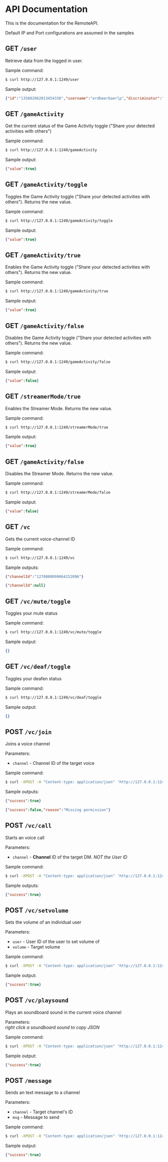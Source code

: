 # API Documentation
This is the documentation for the RemoteAPI.

Default IP and Port configurations are assumed in the samples

## GET `/user`
Retrieve data from the logged in user.

Sample command:
```bash
$ curl http://127.0.0.1:1249/user
```

Sample output:
```json
{"id":"135802962013454336","username":"erdbeerbaerlp","discriminator":"0","avatar":"db591e630559e5770a95aedec4640232","avatarDecorationData":null,"banner":"814c6d2bc9995cc18cbf4547f24b95e9","email":"<hidden>","verified":true,"bot":false,"system":false,"mfaEnabled":true,"mobile":true,"desktop":true,"premiumType":2,"flags":4194400,"publicFlags":4194368,"purchasedFlags":7,"premiumUsageFlags":5,"phone":"<hidden>","nsfwAllowed":true,"guildMemberAvatars":{"728633438441046016":"<hidden>","733713795096248461":"<hidden>"},"hasBouncedEmail":false,"personalConnectionId":null,"globalName":"ErdbeerbaerLP","clan":null}
```

## GET `/gameActivity`
Get the current status of the Game Activity toggle ("Share your detected activities with others")

Sample command:
```bash
$ curl http://127.0.0.1:1249/gameActivity
```

Sample output:
```json
{"value":true}
```

## GET `/gameActivity/toggle`
Toggles the Game Activity toggle ("Share your detected activities with others"). Returns the new value.

Sample command:
```bash
$ curl http://127.0.0.1:1249/gameActivity/toggle
```

Sample output:
```json
{"value":true}
```

## GET `/gameActivity/true`
Enables the Game Activity toggle ("Share your detected activities with others"). Returns the new value.

Sample command:
```bash
$ curl http://127.0.0.1:1249/gameActivity/true
```

Sample output:
```json
{"value":true}
```
## GET `/gameActivity/false`
Disables the Game Activity toggle ("Share your detected activities with others"). Returns the new value.

Sample command:
```bash
$ curl http://127.0.0.1:1249/gameActivity/false
```

Sample output:
```json
{"value":false}
```

## GET `/streamerMode/true`
Enables the Streamer Mode. Returns the new value.

Sample command:
```bash
$ curl http://127.0.0.1:1249/streamerMode/true
```

Sample output:
```json
{"value":true}
```
## GET `/gameActivity/false`
Disables the Streamer Mode. Returns the new value.

Sample command:
```bash
$ curl http://127.0.0.1:1249/streamerMode/false
```

Sample output:
```json
{"value":false}
```

## GET `/vc`
Gets the current voice-channel ID

Sample command:
```bash
$ curl http://127.0.0.1:1249/vc
```

Sample outputs:
```json
{"channelId":"1270800099064152096"}
```
```json
{"channelId":null}
```


## GET `/vc/mute/toggle`
Toggles your mute status

Sample command:
```bash
$ curl http://127.0.0.1:1249/vc/mute/toggle
```

Sample output:
```json
{}
```

## GET `/vc/deaf/toggle`
Toggles your deafen status

Sample command:
```bash
$ curl http://127.0.0.1:1249/vc/deaf/toggle
```

Sample output:
```json
{}
```


## POST `/vc/join`
Joins a voice channel

Parameters:
- `channel` - Channel ID of the target voice

Sample command:
```bash
$ curl -XPOST -H "Content-type: application/json" 'http://127.0.0.1:1249/vc/join' -d '{"channel": "1270800099064152096"}'
```

Sample outputs:
```json
{"success":true}
```
```json
{"success":false,"reason":"Missing permission"}
```

## POST `/vc/call`
Starts an voice call

Parameters:
- `channel` - **Channel** ID of the target DM. *NOT the User ID*

Sample command:
```bash
$ curl -XPOST -H "Content-type: application/json" 'http://127.0.0.1:1249/vc/call' -d '{"channel": "1270800099064152096"}'
```

Sample outputs:
```json
{"success":true}
```


## POST `/vc/setvolume`
Sets the volume of an individual user

Parameters:
- `user` - User ID of the user to set volume of
- `volume` - Target volume

Sample command:
```bash
$ curl -XPOST -H "Content-type: application/json" 'http://127.0.0.1:1249/vc/setvolume' -d "{\"user\": \"1013551644052574329\", \"volume\": 70}"
```

Sample output:
```json
{"success":true}
```



## POST `/vc/playsound`
Plays an soundboard sound in the current voice channel

Parameters:<br>
*right click a soundboard sound to copy JSON*

Sample command:
```bash
$ curl -XPOST -H "Content-type: application/json" 'http://127.0.0.1:1249/vc/playsound' -d '{"emoji_id":null,"emoji_name":null,"sound_id":"1109538939653603409","source_guild_id":"728633438441046016","volume":0.40441176295280457,"available":true}'
```

Sample output:
```json
{"success":true}
```

## POST `/message`
Sends an text message to a channel

Parameters:<br>
- `channel` - Target channel's ID
- `msg` - Message to send

Sample command:
```bash
$ curl -XPOST -H "Content-type: application/json" 'http://127.0.0.1:1249/message' -d '{"channel": "1271071419513442427", "msg": "=forceskip"}'
```

Sample output:
```json
{"success":true}
```
